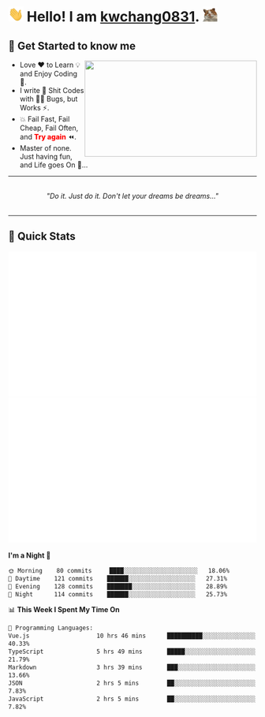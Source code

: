 <h1> <img src="./assets/hi.gif" height="30px"> Hello! I am <a href="https://github.com/kwchang0831">kwchang0831</a>. <img src="./assets/cool-cat.gif" height="30px"> </h1>
</h1>

## 🎉 Get Started to know me

<a href="#"><img align="right" src="https://media.tenor.com/S5qCffxIFdUAAAAC/the-muppet-kermit-the-frog.gif" width="349" height="195" /></a>

- Love ❤️ to Learn 💡 and Enjoy Coding 🤗.
- I write 💩 Shit Codes with 🐛🐛 Bugs, but Works ⚡️.
- 💥 Fail Fast, Fail Cheap, Fail Often, and <span style="color:red;font-weight:800;">Try again</span> ⏪️.
- Master of none. Just having fun, and Life goes On 🌱...

<hr/>
<br/>
<div align="center">
<i>"Do it. Just do it. Don't let your dreams be dreams..." </i>
</div>
<br/>
<hr/>

## 🙈 Quick Stats

![](https://raw.githubusercontent.com/kwchang0831/kwchang0831/output/generated/overview.svg)
![](https://raw.githubusercontent.com/kwchang0831/kwchang0831/output/generated/languages.svg)

<!--START_SECTION:waka-->
**I'm a Night 🦉** 

```text
🌞 Morning    80 commits     ████░░░░░░░░░░░░░░░░░░░░░   18.06% 
🌆 Daytime    121 commits    ██████░░░░░░░░░░░░░░░░░░░   27.31% 
🌃 Evening    128 commits    ███████░░░░░░░░░░░░░░░░░░   28.89% 
🌙 Night      114 commits    ██████░░░░░░░░░░░░░░░░░░░   25.73%

```


📊 **This Week I Spent My Time On** 

```text
💬 Programming Languages: 
Vue.js                   10 hrs 46 mins      ██████████░░░░░░░░░░░░░░░   40.33% 
TypeScript               5 hrs 49 mins       █████░░░░░░░░░░░░░░░░░░░░   21.79% 
Markdown                 3 hrs 39 mins       ███░░░░░░░░░░░░░░░░░░░░░░   13.66% 
JSON                     2 hrs 5 mins        ██░░░░░░░░░░░░░░░░░░░░░░░   7.83% 
JavaScript               2 hrs 5 mins        ██░░░░░░░░░░░░░░░░░░░░░░░   7.82%

```


<!--END_SECTION:waka-->
